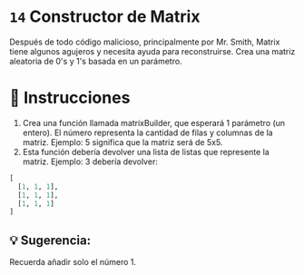 # `14` Constructor de Matrix

Después de todo código malicioso, principalmente por Mr. Smith, Matrix tiene algunos agujeros
y necesita ayuda para reconstruirse. Crea una matriz aleatoria de 0's y 1's basada en un parámetro.

# 📝 Instrucciones
1. Crea una función llamada matrixBuilder, que esperará 1 parámetro (un entero).
    El número representa la cantidad de filas y columnas de la matriz.
    Ejemplo: 5 significa que la matriz será de 5x5.
2. Esta función debería devolver una lista de listas que represente la matriz. Ejemplo: 3 debería devolver:
```py
[
  [1, 1, 1],
  [1, 1, 1],
  [1, 1, 1]
]
```

## 💡 Sugerencia:
Recuerda añadir solo el número 1.